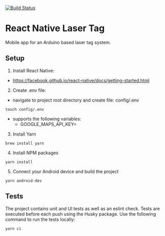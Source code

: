 [![Build Status](https://travis-ci.org/philiWeitz/react-native-laser-tag.svg?branch=development)](https://travis-ci.org/philiWeitz/react-native-laser-tag)

# React Native Laser Tag

Mobile app for an Arduino based laser tag system.

## Setup

1. Install React Native:
  - https://facebook.github.io/react-native/docs/getting-started.html

2. Create .env file:
  - navigate to project root directory and create file: config/.env
  ```
  touch config/.env
  ```
  - supports the following variables:
    - GOOGLE_MAPS_API_KEY=<API key for google maps>

3. Install Yarn
  ```
  brew install yarn
  ```

4. Install NPM packages
  ```
  yarn install
  ```
  
5. Connect your Android device and build the project
  ```
  yarn android-dev
  ```
  
## Tests

The project contains unit and UI tests as well as an eslint check. Tests are executed before each push using the Husky package. Use the following command to run the tests locally:
```
yarn ci
```
